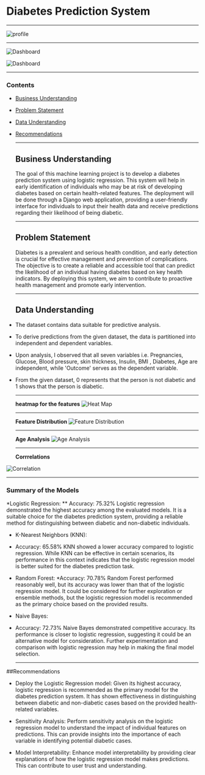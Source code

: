 # Diabetes Prediction System
***







  ![profile](images/image7.png)





***




  ![Dashboard](images/image6.PNG)






  ![Dashboard](images/image7.PNG)



 ***
### Contents
- [Business Understanding](#businessunderstanding)
- [Problem Statement](#problemstatement)
- [Data Understanding](#dataunderstanding)
- [Recommendations](#recommendations)

  ***
  ## Business Understanding
  The goal of this machine learning project is to develop a diabetes prediction system using logistic regression. This system will help in early identification of individuals who may be at risk of developing diabetes based on certain health-related features. The deployment will be done through a Django web application, providing a user-friendly interface for individuals to input their health data and receive predictions regarding their likelihood of being diabetic.

  ***
  ## Problem Statement
  Diabetes is a prevalent and serious health condition, and early detection is crucial for effective management and prevention of complications. The objective is to create a reliable and accessible tool that can predict the likelihood of an individual having diabetes based on key health indicators. By deploying this system, we aim to contribute to proactive health management and promote early intervention.

  ***
  ## Data Understanding

* The dataset contains data suitable for predictive analysis.
* To derive predictions from the given dataset, the data is partitioned into independent and dependent variables.
* Upon analysis, I observed that all seven variables i.e. Pregnancies, Glucose, Blood pressure, skin thickness, Insulin, BMI , Diabetes, Age are independent, while 'Outcome' serves as the dependent variable.
* From the given dataset, 0 represents that the person is not diabetic and 1 shows that the person is diabetic.

  ***
  **heatmap for the features**
  ![Heat Map](images/image2.png)

  ***
  **Feature Distribution**
  ![Feature Distribution](images/image3.png)

  ***
  **Age Analysis**
  ![Age Analysis](images/image4.png)

  ***
  **Corrrelations**

 ![Correlation](images/image5.png) 

 ***
 ### Summary of the Models
*Logistic Regression:
** Accuracy: 75.32%
Logistic regression demonstrated the highest accuracy among the evaluated models. It is a suitable choice for the diabetes prediction system, providing a reliable method for distinguishing between diabetic and non-diabetic individuals.
* K-Nearest Neighbors (KNN):
* Accuracy: 65.58%
KNN showed a lower accuracy compared to logistic regression. While KNN can be effective in certain scenarios, its performance in this context indicates that the logistic regression model is better suited for the diabetes prediction task.
* Random Forest:
*Accuracy: 70.78%
Random Forest performed reasonably well, but its accuracy was lower than that of the logistic regression model. It could be considered for further exploration or ensemble methods, but the logistic regression model is recommended as the primary choice based on the provided results.
* Naive Bayes:
* Accuracy: 72.73%
Naive Bayes demonstrated competitive accuracy. Its performance is closer to logistic regression, suggesting it could be an alternative model for consideration. Further experimentation and comparison with logistic regression may help in making the final model selection.

    ***

##Recommendations

* Deploy the Logistic Regression model: Given its highest accuracy, logistic regression is recommended as the primary model for the diabetes prediction system. It has shown effectiveness in distinguishing between diabetic and non-diabetic cases based on the provided health-related variables.

* Sensitivity Analysis: Perform sensitivity analysis on the logistic regression model to understand the impact of individual features on predictions. This can provide insights into the importance of each variable in identifying potential diabetic cases.
* Model Interpretability: Enhance model interpretability by providing clear explanations of how the logistic regression model makes predictions. This can contribute to user trust and understanding.
 

    

 
  

  




